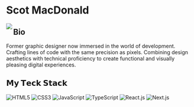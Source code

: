 # Scot MacDonald
<img align="left" src="https://orhun.dev/img/crow.png">

## Bio

Former graphic designer now immersed in the world of development. Crafting lines of code with the same precision as pixels. Combining design aesthetics with technical proficiency to create functional and visually pleasing digital experiences.

## 𝗠𝘆 𝗧𝗲𝗰𝗸 𝗦𝘁𝗮𝗰𝗸

![HTML5](https://img.shields.io/badge/-HTML5-%23E44D27?style=flat-square&logo=html5&logoColor=ffffff)
![CSS3](https://img.shields.io/badge/-CSS3-%231572B6?style=flat-square&logo=css3)
![JavaScript](https://img.shields.io/badge/-JavaScript-%23F7DF1C?style=flat-square&logo=javascript&logoColor=000000&labelColor=%23F7DF1C&color=%23FFCE5A)
![TypeScript](https://img.shields.io/badge/-TypeScript-007ACC?style=flat-square&logo=typescript&logoColor=white)
![React.js](https://img.shields.io/badge/-React.js-%23282C34?style=flat-square&logo=react)
![Next.js](https://img.shields.io/badge/-Next.js-%23000000?style=flat-square&logo=nextdotjs)


<!---
Scot-MacDonald/Scot-MacDonald is a ✨ special ✨ repository because its `README.md` (this file) appears on your GitHub profile.
You can click the Preview link to take a look at your changes.
--->
